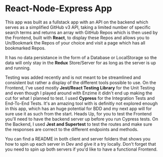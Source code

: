 # React-Node-Express App

This app was built as a fullstack app with an API on the backend which serves as a simplified GitHub v3 API, taking a limited number of specific search terms and returns an array with GitHub Repos which is then used by the Frontend, built with **React**, to display these Repos and allows you to Un/Bookmark the Repos of your choice and visit a page which has all bookmarked Repos.

It has no data persistance in the form of a Database or LocalStorage so the data will only stay in the **Redux** Store/Server for as long as the server is up and running.

Testing was added recently and is not meant to be streamlined and consistent but rather a display of the different tools possible to use. 
On the Frontend, I've used mostly **Jest/React Testing Library** for the Unit Testing and even though I played around with Enzime it didn't end up making the cut for what I planned to test. I used **Cypress** for the Integration Tests and End-To-End Tests. It's an amazing tool with is definitly not explored enough in this app, which has an huge potential for BDD and my next app will for sure use it as such from the start. Heads Up, for you to test the Frontend you'll need to have the backend server up before you run Cypress tests.
On the Backend, I used **Jest and Supertest** to test the routes and make sure the responses are correct to the different endpoints and methods.

You can find a README in both client and server folders that shows you how to spin up each server in Dev and give it a try locally. Don't forget that you need to spin up both servers if you'd like to have a functional Frontend. 
